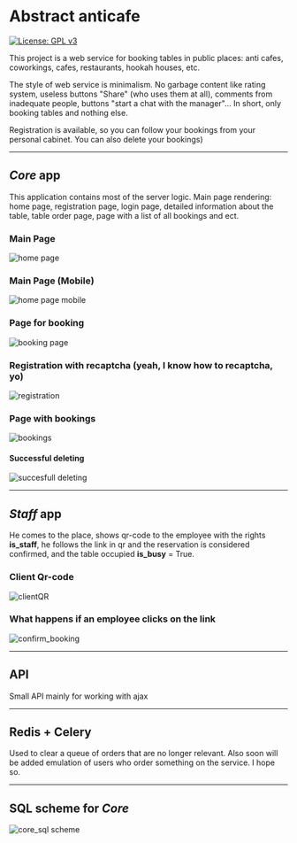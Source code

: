 # Abstract anticafe
[![License: GPL v3](https://img.shields.io/badge/License-GPLv3-blue.svg)](https://www.gnu.org/licenses/gpl-3.0)

This project is a web service for booking tables in public places: anti cafes, coworkings, cafes, restaurants, hookah houses, etc.

The style of web service is minimalism.
No garbage content like rating system, useless buttons "Share" (who uses them at all), comments from inadequate people, buttons "start a chat with the manager"...
In short, only booking tables and nothing else.

Registration is available, so you can follow your bookings from your personal cabinet.
You can also delete your bookings)
***
## _Core_ app
This application contains most of the server logic. Main page rendering: home page, registration page, login page, detailed information about the table, table order page, page with a list of all bookings and ect. 
### Main Page
![home page](https://github.com/arxitim/abstract_anticafe/blob/master/documentation/screenshots/homePage.png)

### Main Page (Mobile)
![home page mobile](https://github.com/arxitim/abstract_anticafe/blob/master/documentation/screenshots/homePageMobile.png)

### Page for booking
![booking page](https://github.com/arxitim/abstract_anticafe/blob/master/documentation/screenshots/Booking.png)

### Registration with recaptcha (yeah, I know how to recaptcha, yo)
![registration](https://github.com/arxitim/abstract_anticafe/blob/master/documentation/screenshots/register.png)

### Page with bookings
![bookings](https://github.com/arxitim/abstract_anticafe/blob/master/documentation/screenshots/bookings.png)

#### Successful deleting
![succesfull deleting](https://github.com/arxitim/abstract_anticafe/blob/master/documentation/screenshots/SuccesfullDeleting.png)

***
## _Staff_ app
He comes to the place, shows qr-code to the employee with the rights **is_staff**, he follows the link in qr and the reservation is considered confirmed, and the table occupied **is_busy** = True.

### Сlient Qr-code
![clientQR](https://github.com/arxitim/abstract_anticafe/blob/master/documentation/screenshots/clientQR.png)

### What happens if an employee clicks on the link
![confirm_booking](https://github.com/arxitim/abstract_anticafe/blob/master/documentation/screenshots/employeeConfirmed.png)

***

## API
Small API mainly for working with ajax
***

## Redis + Celery
Used to clear a queue of orders that are no longer relevant.
Also soon will be added emulation of users who order something on the service. I hope so.
***

## SQL scheme for _Core_
![core_sql scheme](https://github.com/arxitim/abstract_anticafe/blob/master/documentation/sql_scheme/core_scheme.png)
